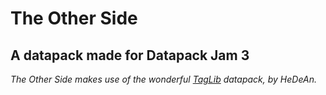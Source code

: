 # The Other Side
## A datapack made for Datapack Jam 3

*The Other Side makes use of the wonderful [TagLib](https://www.planetminecraft.com/data-pack/taglib/) datapack, by HeDeAn.*
